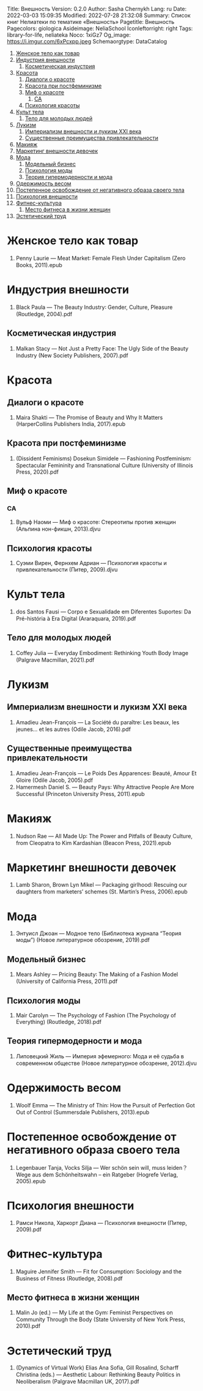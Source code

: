 Title: Внешность
Version: 0.2.0
Author: Sasha Chernykh
Lang: ru
Date: 2022-03-03 15:09:35
Modified: 2022-07-28 21:32:08
Summary: Список книг Нелиатеки по тематике «Внешность»
Pagetitle: Внешность
Pagecolors: giologica
Asideimage: NeliaSchool
Iconleftorright: right
Tags: library-for-life, neliateka
Noco: 1xiGz7
Og_image: https://i.imgur.com/6xPcxpp.jpeg
Schemaorgtype: DataCatalog

<!-- MarkdownTOC -->

1. [Женское тело как товар](#Женское-тело-как-товар)
1. [Индустрия внешности](#Индустрия-внешности)
	1. [Косметическая индустрия](#Косметическая-индустрия)
1. [Красота](#Красота)
	1. [Диалоги о красоте](#Диалоги-о-красоте)
	1. [Красота при постфеминизме](#Красота-при-постфеминизме)
	1. [Миф о красоте](#Миф-о-красоте)
		1. [CA](#CA)
	1. [Психология красоты](#Психология-красоты)
1. [Культ тела](#Культ-тела)
	1. [Тело для молодых людей](#Тело-для-молодых-людей)
1. [Лукизм](#Лукизм)
	1. [Империализм внешности и лукизм XXI века](#Империализм-внешности-и-лукизм-XXI-века)
	1. [Существенные преимущества привлекательности](#Существенные-преимущества-привлекательности)
1. [Макияж](#Макияж)
1. [Маркетинг внешности девочек](#Маркетинг-внешности-девочек)
1. [Мода](#Мода)
	1. [Модельный бизнес](#Модельный-бизнес)
	1. [Психология моды](#Психология-моды)
	1. [Теория гипермодерности и мода](#Теория-гипермодерности-и-мода)
1. [Одержимость весом](#Одержимость-весом)
1. [Постепенное освобождение от негативного образа своего тела](#Постепенное-освобождение-от-негативного-образа-своего-тела)
1. [Психология внешности](#Психология-внешности)
1. [Фитнес-культура](#Фитнес-культура)
	1. [Место фитнеса в жизни женщин](#Место-фитнеса-в-жизни-женщин)
1. [Эстетический труд](#Эстетический-труд)

<!-- /MarkdownTOC -->

<a id="Женское-тело-как-товар"></a>
# Женское тело как товар

1. Penny Laurie — Meat Market꞉ Female Flesh Under Capitalism (Zero Books, 2011).epub

<a id="Индустрия-внешности"></a>
# Индустрия внешности

1. Black Paula — The Beauty Industry꞉ Gender, Culture, Pleasure (Routledge, 2004).pdf

<a id="Косметическая-индустрия"></a>
## Косметическая индустрия

1. Malkan Stacy — Not Just a Pretty Face꞉ The Ugly Side of the Beauty Industry (New Society Publishers, 2007).pdf

<a id="Красота"></a>
# Красота

<a id="Диалоги-о-красоте"></a>
## Диалоги о красоте

1. Maira Shakti — The Promise of Beauty and Why It Matters (HarperCollins Publishers India, 2017).epub

<a id="Красота-при-постфеминизме"></a>
## Красота при постфеминизме

1. (Dissident Feminisms) Dosekun Simidele — Fashioning Postfeminism꞉ Spectacular Femininity and Transnational Culture (University of Illinois Press, 2020).pdf

<a id="Миф-о-красоте"></a>
## Миф о красоте

<a id="CA"></a>
### CA

1. Вульф Наоми — Миф о красоте꞉ Стереотипы против женщин (Альпина нон-фикшн, 2013).djvu

<a id="Психология-красоты"></a>
## Психология красоты

1. Суэми Вирен, Фернхем Адриан — Психология красоты и привлекательности (Питер, 2009).djvu

<a id="Культ-тела"></a>
# Культ тела

1. dos Santos Fausi — Corpo e Sexualidade em Diferentes Suportes꞉ Da Pré-história à Era Digital (Araraquara, 2019).pdf

<a id="Тело-для-молодых-людей"></a>
## Тело для молодых людей

1. Coffey Julia — Everyday Embodiment꞉ Rethinking Youth Body Image (Palgrave Macmillan, 2021).pdf

<a id="Лукизм"></a>
# Лукизм

<a id="Империализм-внешности-и-лукизм-XXI-века"></a>
## Империализм внешности и лукизм XXI века

1. Amadieu Jean-François — La Société du paraître꞉ Les beaux, les jeunes… et les autres (Odile Jacob, 2016).pdf

<a id="Существенные-преимущества-привлекательности"></a>
## Существенные преимущества привлекательности

1. Amadieu Jean-François — Le Poids Des Apparences꞉ Beauté, Amour Et Gloire (Odile Jacob, 2005).pdf
1. Hamermesh Daniel S. — Beauty Pays꞉ Why Attractive People Are More Successful (Princeton University Press, 2011).epub

<a id="Макияж"></a>
# Макияж

1. Nudson Rae — All Made Up꞉ The Power and Pitfalls of Beauty Culture, from Cleopatra to Kim Kardashian (Beacon Press, 2021).epub

<a id="Маркетинг-внешности-девочек"></a>
# Маркетинг внешности девочек

1. Lamb Sharon, Brown Lyn Mikel — Packaging girlhood꞉ Rescuing our daughters from marketers’ schemes (St. Martin’s Press, 2006).epub

<a id="Мода"></a>
# Мода

1. Энтуисл Джоан — Модное тело (Библиотека журнала “Теория моды”) (Новое литературное обозрение, 2019).pdf

<a id="Модельный-бизнес"></a>
## Модельный бизнес

1. Mears Ashley — Pricing Beauty꞉ The Making of a Fashion Model (University of California Press, 2011).pdf

<a id="Психология-моды"></a>
## Психология моды

1. Mair Carolyn — The Psychology of Fashion (The Psychology of Everything) (Routledge, 2018).pdf

<a id="Теория-гипермодерности-и-мода"></a>
## Теория гипермодерности и мода

1. Липовецкий Жиль — Империя эфемерного꞉ Мода и её судьба в современном обществе (Новое литературное обозрение, 2012).djvu

<a id="Одержимость-весом"></a>
# Одержимость весом

1. Woolf Emma — The Ministry of Thin꞉ How the Pursuit of Perfection Got Out of Control (Summersdale Publishers, 2013).epub

<a id="Постепенное-освобождение-от-негативного-образа-своего-тела"></a>
# Постепенное освобождение от негативного образа своего тела

1. Legenbauer Tanja, Vocks Silja — Wer schön sein will, muss leiden？ Wege aus dem Schönheitswahn – ein Ratgeber (Hogrefe Verlag, 2005).epub

<a id="Психология-внешности"></a>
# Психология внешности

1. Рамси Никола, Харкорт Диана — Психология внешности (Питер, 2009).pdf

<a id="Фитнес-культура"></a>
# Фитнес-культура

1. Maguire Jennifer Smith — Fit for Consumption꞉ Sociology and the Business of Fitness (Routledge, 2008).pdf

<a id="Место-фитнеса-в-жизни-женщин"></a>
## Место фитнеса в жизни женщин

1. Malin Jo (ed.) — My Life at the Gym꞉ Feminist Perspectives on Community Through the Body (State University of New York Press, 2010).pdf

<a id="Эстетический-труд"></a>
# Эстетический труд

1. (Dynamics of Virtual Work) Elias Ana Sofia, Gill Rosalind, Scharff Christina (eds.) — Aesthetic Labour꞉ Rethinking Beauty Politics in Neoliberalism (Palgrave Macmillan UK, 2017).pdf
